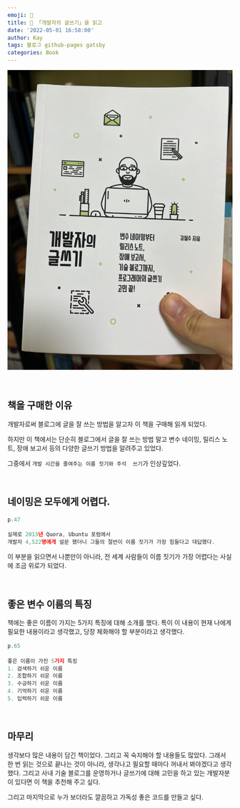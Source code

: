 ```yaml
---
emoji: 📕
title: 📕 「개발자의 글쓰기」을 읽고
date: '2022-05-01 16:58:00'
author: Kay
tags: 블로그 github-pages gatsby
categories: Book
---
```


![book](book.jpeg)

<br>

## 책을 구매한 이유
개발자로써 블로그에 글을 잘 쓰는 방법을 알고자 이 책을 구매해 읽게 되었다.

하지만 이 책에서는 단순히 블로그에서 글을 잘 쓰는 방법 말고 변수 네이밍, 릴리스 노트, 장애 보고서 등의 다양한 글쓰기 방법을 알려주고 있었다.

그중에서 `개발 시간을 줄여주는 이름 짓기와 주석  쓰기`가 인상깊었다.

<br>

## 네이밍은 모두에게 어렵다.
```js
p.47

실제로 2013년 Quora, Ubuntu 포럼에서
개발자 4,522명에게 설문 했더니 그들의 절반이 이름 짓기가 가장 힘들다고 대답했다.
```
이 부분을 읽으면서 나뿐만이 아니라, 전 세계 사람들이 이름 짓기가 가장 어렵다는 사실에 조금 위로가 되었다.

<br>

## 좋은 변수 이름의 특징
책에는 좋은 이름이 가지는 5가지 특징에 대해 소개를 했다.
특이 이 내용이 현재 나에게 필요한 내용이라고 생각했고, 당장 체화해야 할 부분이라고 생각했다.

```js
p.65

좋은 이름이 가진 5가지 특징
1. 검색하기 쉬운 이름
2. 조합하기 쉬운 이름
3. 수긍하기 쉬운 이름
4. 기억하기 쉬운 이름
5. 입력하기 쉬운 이름
```

<br>

## 마무리
생각보다 많은 내용이 담긴 책이었다. 그리고 꼭 숙지해야 할 내용들도 많았다. 그래서 한 번 읽는 것으로 끝나는 것이 아니라, 생각나고 필요할 때마다 꺼내서 봐야겠다고 생각했다. 그리고 사내 기술 블로그를 운영하거나 글쓰기에 대해 고민을 하고 있는 개발자분이 있다면 이 책을 추천해 주고 싶다.

그리고 마지막으로 누가 보더라도 깔끔하고 가독성 좋은 코드를 만들고 싶다.

<br>
